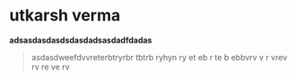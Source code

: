 # utkarsh verma

**adsasdasdasdsdasdadsasdadfdadas**
> asdasdweefdvvreterbtryrbr tbtrb ryhyn ry et eb r te b ebbvrv v r vrev rv re ve rv
